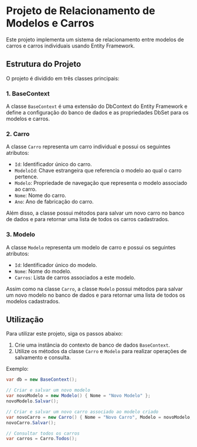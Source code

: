 # Projeto de Relacionamento de Modelos e Carros

Este projeto implementa um sistema de relacionamento entre modelos de carros e carros individuais usando Entity Framework.

## Estrutura do Projeto

O projeto é dividido em três classes principais:

### 1. BaseContext

A classe `BaseContext` é uma extensão do DbContext do Entity Framework e define a configuração do banco de dados e as propriedades DbSet para os modelos e carros.

### 2. Carro

A classe `Carro` representa um carro individual e possui os seguintes atributos:

- `Id`: Identificador único do carro.
- `ModeloId`: Chave estrangeira que referencia o modelo ao qual o carro pertence.
- `Modelo`: Propriedade de navegação que representa o modelo associado ao carro.
- `Nome`: Nome do carro.
- `Ano`: Ano de fabricação do carro.

Além disso, a classe possui métodos para salvar um novo carro no banco de dados e para retornar uma lista de todos os carros cadastrados.

### 3. Modelo

A classe `Modelo` representa um modelo de carro e possui os seguintes atributos:

- `Id`: Identificador único do modelo.
- `Nome`: Nome do modelo.
- `Carros`: Lista de carros associados a este modelo.

Assim como na classe `Carro`, a classe `Modelo` possui métodos para salvar um novo modelo no banco de dados e para retornar uma lista de todos os modelos cadastrados.

## Utilização

Para utilizar este projeto, siga os passos abaixo:

1. Crie uma instância do contexto de banco de dados `BaseContext`.
2. Utilize os métodos da classe `Carro` e `Modelo` para realizar operações de salvamento e consulta.

Exemplo:

```csharp
var db = new BaseContext();

// Criar e salvar um novo modelo
var novoModelo = new Modelo() { Nome = "Novo Modelo" };
novoModelo.Salvar();

// Criar e salvar um novo carro associado ao modelo criado
var novoCarro = new Carro() { Nome = "Novo Carro", Modelo = novoModelo, Ano = 2023 };
novoCarro.Salvar();

// Consultar todos os carros
var carros = Carro.Todos();
